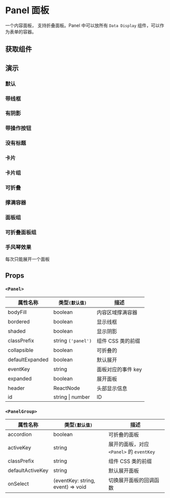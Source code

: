 # Panel 面板

一个内容面板， 支持折叠面板。Panel 中可以放所有 `Data Display` 组件，可以作为表单的容器。

## 获取组件

<!--{include:(components/panel/fragments/import.md)}-->

## 演示

### 默认

<!--{include:`basic.md`}-->

### 带线框

<!--{include:`bordered.md`}-->

### 有阴影

<!--{include:`shaded.md`}-->

### 带操作按钮

<!--{include:`with-action.md`}-->

### 没有标题

<!--{include:`no-header.md`}-->

### 卡片

<!--{include:`card.md`}-->

### 卡片组

<!--{include:`card-grid.md`}-->

### 可折叠

<!--{include:`collapsible.md`}-->

### 撑满容器

<!--{include:`body-fill.md`}-->

### 面板组

<!--{include:`panel-group.md`}-->

### 可折叠面板组

<!--{include:`accordion-group.md`}-->

### 手风琴效果

每次只能展开一个面板

<!--{include:`accordion-group-active.md`}-->

## Props

### `<Panel>`

| 属性名称        | 类型`(默认值)`       | 描述               |
| --------------- | -------------------- | ------------------ |
| bodyFill        | boolean              | 内容区域撑满容器   |
| bordered        | boolean              | 显示线框           |
| shaded          | boolean              | 显示阴影           |
| classPrefix     | string `('panel')`   | 组件 CSS 类的前缀  |
| collapsible     | boolean              | 可折叠的           |
| defaultExpanded | boolean              | 默认展开           |
| eventKey        | string               | 面板对应的事件 key |
| expanded        | boolean              | 展开面板           |
| header          | ReactNode            | 头部显示信息       |
| id              | string &#124; number | ID                 |

### `<PanelGroup>`

| 属性名称         | 类型`(默认值)`                    | 描述                                     |
| ---------------- | --------------------------------- | ---------------------------------------- |
| accordion        | boolean                           | 可折叠的面板                             |
| activeKey        | string                            | 展开的面板，对应 `<Panel>` 的 `eventKey` |
| classPrefix      | string                            | 组件 CSS 类的前缀                        |
| defaultActiveKey | string                            | 默认展开面板                             |
| onSelect         | (eventKey: string, event) => void | 切换展开面板的回调函数                   |
